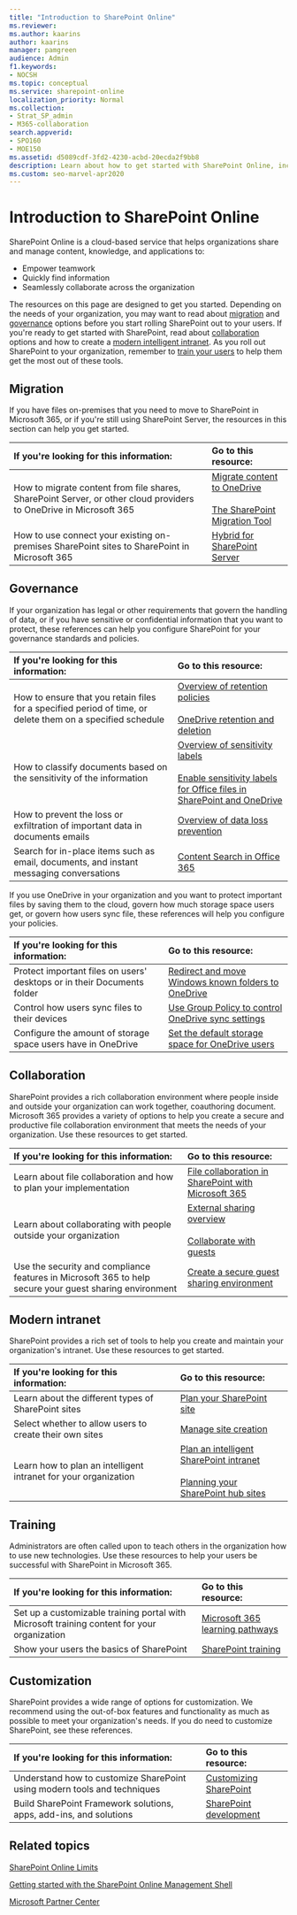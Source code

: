 ```yaml
---
title: "Introduction to SharePoint Online"
ms.reviewer: 
ms.author: kaarins
author: kaarins
manager: pamgreen
audience: Admin
f1.keywords:
- NOCSH
ms.topic: conceptual
ms.service: sharepoint-online
localization_priority: Normal
ms.collection:  
- Strat_SP_admin
- M365-collaboration
search.appverid:
- SPO160
- MOE150
ms.assetid: d5089cdf-3fd2-4230-acbd-20ecda2f9bb8
description: Learn about how to get started with SharePoint Online, including migration, governance, collaboration, modern intranet, training, and customization.
ms.custom: seo-marvel-apr2020
---
```


# Introduction to SharePoint Online

SharePoint Online is a cloud-based service that helps organizations share and manage content, knowledge, and applications to: 

- Empower teamwork
- Quickly find information
- Seamlessly collaborate across the organization
  
The resources on this page are designed to get you started. Depending on the needs of your organization, you may want to read about [migration](#migration) and [governance](#governance) options before you start rolling SharePoint out to your users. If you're ready to get started with SharePoint, read about [collaboration](#collaboration) options and how to create a [modern intelligent intranet](#modern-intranet). As you roll out SharePoint to your organization, remember to [train your users](#training) to help them get the most out of these tools.

## Migration

If you have files on-premises that you need to move to SharePoint in Microsoft 365, or if you're still using SharePoint Server, the resources in this section can help you get started.

|**If you're looking for this information:**|**Go to this resource:**|
|:-----|:-----|
|How to migrate content from file shares, SharePoint Server, or other cloud providers to OneDrive in Microsoft 365|[Migrate content to OneDrive](https://docs.microsoft.com/sharepointmigration/migrating-content-to-onedrive-for-business)<br><br>[The SharePoint Migration Tool](https://docs.microsoft.com/sharepointmigration/introducing-the-sharepoint-migration-tool)|
|How to use connect your existing on-premises SharePoint sites to SharePoint in Microsoft 365|[Hybrid for SharePoint Server](/sharepoint/hybrid/hybrid)|


## Governance

If your organization has legal or other requirements that govern the handling of data, or if you have sensitive or confidential information that you want to protect, these references can help you configure SharePoint for your governance standards and policies.

|**If you're looking for this information:**|**Go to this resource:**|
|:-----|:-----|
|How to ensure that you retain files for a specified period of time, or delete them on a specified schedule|[Overview of retention policies](https://docs.microsoft.com/microsoft-365/compliance/retention-policies)<br><br>[OneDrive retention and deletion](https://docs.microsoft.com/onedrive/retention-and-deletion)|
|How to classify documents based on the sensitivity of the information|[Overview of sensitivity labels](https://docs.microsoft.com/microsoft-365/compliance/sensitivity-labels)<br><br>[Enable sensitivity labels for Office files in SharePoint and OneDrive](https://docs.microsoft.com/microsoft-365/compliance/sensitivity-labels-sharepoint-onedrive-files)|
|How to prevent the loss or exfiltration of important data in documents emails|[Overview of data loss prevention](https://docs.microsoft.com/microsoft-365/compliance/data-loss-prevention-policies)|
|Search for in-place items such as email, documents, and instant messaging conversations|[Content Search in Office 365](https://docs.microsoft.com/microsoft-365/compliance/content-search)|

If you use OneDrive in your organization and you want to protect important files by saving them to the cloud, govern how much storage space users get, or govern how users sync file, these references will help you configure your policies.

|**If you're looking for this information:**|**Go to this resource:**|
|:-----|:-----|
|Protect important files on users' desktops or in their Documents folder|[Redirect and move Windows known folders to OneDrive](https://docs.microsoft.com/onedrive/redirect-known-folders)|
|Control how users sync files to their devices|[Use Group Policy to control OneDrive sync settings](https://docs.microsoft.com/onedrive/use-group-policy)|
|Configure the amount of storage space users have in OneDrive|[Set the default storage space for OneDrive users](https://docs.microsoft.com/onedrive/set-default-storage-space)|

## Collaboration

SharePoint provides a rich collaboration environment where people inside and outside your organization can work together, coauthoring document. Microsoft 365 provides a variety of options to help you create a secure and productive file collaboration environment that meets the needs of your organization. Use these resources to get started.

|**If you're looking for this information:**|**Go to this resource:**|
|:-----|:-----|
|Learn about file collaboration and how to plan your implementation|[File collaboration in SharePoint with Microsoft 365](https://docs.microsoft.com/sharepoint/deploy-file-collaboration)|
|Learn about collaborating with people outside your organization|[External sharing overview](https://docs.microsoft.com/sharepoint/external-sharing-overview)<br><br>[Collaborate with guests](https://docs.microsoft.com/Office365/Enterprise/collaborating-with-people-outside-your-organization)|
|Use the security and compliance features in Microsoft 365 to help secure your guest sharing environment|[Create a secure guest sharing environment](https://docs.microsoft.com/Office365/Enterprise/create-a-secure-guest-sharing-environment)|

## Modern intranet

SharePoint provides a rich set of tools to help you create and maintain your organization's intranet. Use these resources to get started.

|**If you're looking for this information:**|**Go to this resource:**|
|:-----|:-----|
|Learn about the different types of SharePoint sites|[Plan your SharePoint site](https://support.office.com/article/35d9adfe-d5cc-462f-a63a-bae7f2529182)|
|Select whether to allow users to create their own sites|[Manage site creation](manage-site-creation.md)|
|Learn how to plan an intelligent intranet for your organization|[Plan an intelligent SharePoint intranet](plan-intranet.md)<br><br>[Planning your SharePoint hub sites](https://docs.microsoft.com/sharepoint/planning-hub-sites)|

## Training

Administrators are often called upon to teach others in the organization how to use new technologies. Use these resources to help your users be successful with SharePoint in Microsoft 365.

|**If you're looking for this information:**|**Go to this resource:**|
|:-----|:-----|
|Set up a customizable training portal with Microsoft training content for your organization|[Microsoft 365 learning pathways](https://docs.microsoft.com/office365/customlearning/)|
|Show your users the basics of SharePoint|[SharePoint training](https://support.office.com/article/cb8ef501-84db-4427-ac77-ec2009fb8e23)|

## Customization

SharePoint provides a wide range of options for customization. We recommend using the out-of-box features and functionality as much as possible to meet your organization's needs. If you do need to customize SharePoint, see these references.

|**If you're looking for this information:**|**Go to this resource:**|
|:-----|:-----|
|Understand how to customize SharePoint using modern tools and techniques|[Customizing SharePoint](extend-and-develop.md)|
|Build SharePoint Framework solutions, apps, add-ins, and solutions|[SharePoint development](/sharepoint/dev/)|

## Related topics

[SharePoint Online Limits](/office365/servicedescriptions/sharepoint-online-service-description/sharepoint-online-limits)

[Getting started with the SharePoint Online Management Shell](/powershell/sharepoint/sharepoint-online/connect-sharepoint-online)

[Microsoft Partner Center](https://partnercenter.microsoft.com/pcv/search)

